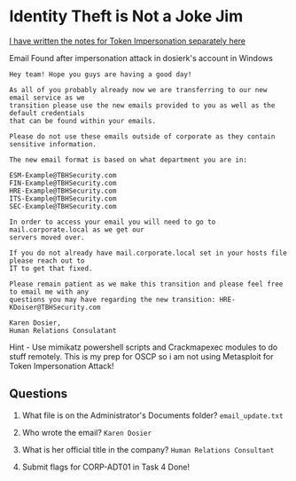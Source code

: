# Identity Theft is Not a Joke Jim

[I have written the notes for Token Impersonation separately here](obsidian://open?vault=THM%20Networks&file=Knowledge%20Base%2FWindows%20Access%20Token%2F3.%20Token%20Impersonation%20attack)

Email Found after impersonation attack in dosierk's account in Windows
```
Hey team! Hope you guys are having a good day!

As all of you probably already now we are transferring to our new email service as we
transition please use the new emails provided to you as well as the default credentials
that can be found within your emails.

Please do not use these emails outside of corporate as they contain sensitive information.

The new email format is based on what department you are in:

ESM-Example@TBHSecurity.com
FIN-Example@TBHSecurity.com
HRE-Example@TBHSecurity.com
ITS-Example@TBHSecurity.com
SEC-Example@TBHSecurity.com

In order to access your email you will need to go to mail.corporate.local as we get our
servers moved over.

If you do not already have mail.corporate.local set in your hosts file please reach out to
IT to get that fixed.

Please remain patient as we make this transition and please feel free to email me with any
questions you may have regarding the new transition: HRE-KDoiser@TBHSecurity.com

Karen Dosier,
Human Relations Consulatant
```

Hint - Use mimikatz powershell scripts and Crackmapexec modules to do stuff remotely. This is my prep for OSCP so i am not using Metasploit for Token Impersonation Attack!


## Questions
1. What file is on the Administrator's Documents folder?
`email_update.txt`

2. Who wrote the email?
`Karen Dosier`

3. What is her official title in the company?
`Human Relations Consultant`

4. Submit flags for CORP-ADT01 in Task 4
Done!


